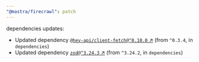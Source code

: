 ```yaml
---
"@mastra/firecrawl": patch
---
```

dependencies updates:
  - Updated dependency [`@hey-api/client-fetch@^0.10.0` ↗︎](https://www.npmjs.com/package/@hey-api/client-fetch/v/0.10.0) (from `^0.3.4`, in `dependencies`)
  - Updated dependency [`zod@^3.24.3` ↗︎](https://www.npmjs.com/package/zod/v/3.24.3) (from `^3.24.2`, in `dependencies`)
